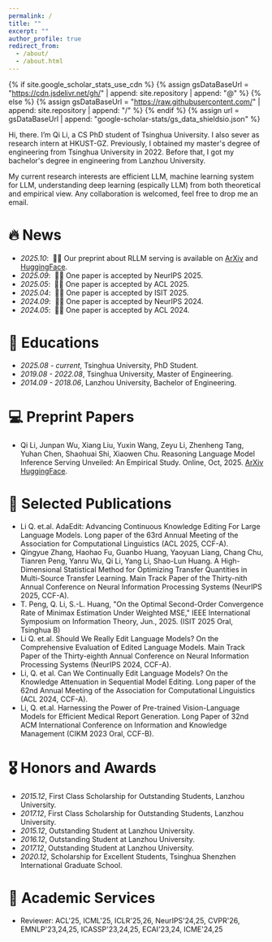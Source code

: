 ```yaml
---
permalink: /
title: ""
excerpt: ""
author_profile: true
redirect_from: 
  - /about/
  - /about.html
---
```


{% if site.google_scholar_stats_use_cdn %}
{% assign gsDataBaseUrl = "https://cdn.jsdelivr.net/gh/" | append: site.repository | append: "@" %}
{% else %}
{% assign gsDataBaseUrl = "https://raw.githubusercontent.com/" | append: site.repository | append: "/" %}
{% endif %}
{% assign url = gsDataBaseUrl | append: "google-scholar-stats/gs_data_shieldsio.json" %}

<span class='anchor' id='about-me'></span>

Hi, there. I’m Qi Li, a CS PhD student of Tsinghua University. I also sever as research intern at HKUST-GZ. Previously, I obtained my master's degree of engineering from Tsinghua University in 2022. Before that, I got my bachelor's degree in engineering from Lanzhou University.

My current research interests are efficient LLM, machine learning system for LLM, understanding deep learning (espically LLM) from both theoretical and empirical view. 
Any collaboration is welcomed, feel free to drop me an email.

<!-- My research interests include efficient large language models  and computer vision. I have published more than 100 papers at the top international AI conferences with total <a href='https://scholar.google.com/citations?user=DhtAFkwAAAAJ'>google scholar citations <strong><span id='total_cit'>260000+</span></strong></a> (You can also use google scholar badge <a href='https://scholar.google.com/citations?user=DhtAFkwAAAAJ'><img src="https://img.shields.io/endpoint?url={{ url | url_encode }}&logo=Google%20Scholar&labelColor=f6f6f6&color=9cf&style=flat&label=citations"></a>). -->

# 🔥 News
- *2025.10*: &nbsp;🎉🎉 Our preprint about RLLM serving is available on [ArXiv](https://arxiv.org/abs/2510.18672) and [HuggingFace](https://huggingface.co/papers/2510.18672).
- *2025.09*: &nbsp;🎉🎉 One paper is accepted by NeurIPS 2025. 
- *2025.05*: &nbsp;🎉🎉 One paper is accepted by ACL 2025. 
- *2025.04*: &nbsp;🎉🎉 One paper is accepted by ISIT 2025.  
- *2024.09*: &nbsp;🎉🎉 One paper is accepted by NeurIPS 2024. 
- *2024.05*: &nbsp;🎉🎉 One paper is accepted by ACL 2024.





# 📖 Educations

- *2025.08 - current*, Tsinghua University, PhD Student.
- *2019.08 - 2022.08*, Tsinghua University, Master of Engineering. 
- *2014.09 - 2018.06*, Lanzhou University, Bachelor of Engineering.

# 💻 Preprint Papers

- Qi Li, Junpan Wu, Xiang Liu, Yuxin Wang, Zeyu Li, Zhenheng Tang, Yuhan Chen, Shaohuai Shi, Xiaowen Chu. Reasoning Language Model Inference Serving Unveiled: An Empirical Study. Online, Oct, 2025.
  [ArXiv](https://arxiv.org/abs/2510.18672) [HuggingFace](https://huggingface.co/papers/2510.18672).


# 📝 Selected Publications 

<!--
<div class='paper-box'><div class='paper-box-image'><div><div class="badge">CVPR 2016</div><img src='images/500x300.png' alt="sym" width="100%"></div></div>
<div class='paper-box-text' markdown="1">

[Deep Residual Learning for Image Recognition](https://openaccess.thecvf.com/content_cvpr_2016/papers/He_Deep_Residual_Learning_CVPR_2016_paper.pdf)

**Kaiming He**, Xiangyu Zhang, Shaoqing Ren, Jian Sun

[**Project**](https://scholar.google.com/citations?view_op=view_citation&hl=zh-CN&user=DhtAFkwAAAAJ&citation_for_view=DhtAFkwAAAAJ:ALROH1vI_8AC) <strong><span class='show_paper_citations' data='DhtAFkwAAAAJ:ALROH1vI_8AC'></span></strong>
- Lorem ipsum dolor sit amet, consectetur adipiscing elit. Vivamus ornare aliquet ipsum, ac tempus justo dapibus sit amet. 
</div>
</div>

- [Lorem ipsum dolor sit amet, consectetur adipiscing elit. Vivamus ornare aliquet ipsum, ac tempus justo dapibus sit amet](https://github.com), A, B, C, **CVPR 2020** -->


- Li Q. et.al. AdaEdit: Advancing Continuous Knowledge Editing For Large Language Models. Long paper of the 63rd Annual Meeting of the Association for Computational Linguistics (ACL 2025, CCF-A).
- Qingyue Zhang, Haohao Fu, Guanbo Huang, Yaoyuan Liang, Chang Chu, Tianren Peng, Yanru Wu, Qi Li, Yang Li, Shao-Lun Huang. A High-Dimensional Statistical Method for Optimizing Transfer Quantities in Multi-Source Transfer Learning. Main Track Paper of the Thirty-nith Annual Conference on Neural Information Processing Systems (NeurIPS 2025, CCF-A).
- T. Peng, Q. Li, S.-L. Huang, "On the Optimal Second-Order Convergence Rate of Minimax Estimation Under Weighted MSE," IEEE International Symposium on Information Theory, Jun., 2025. (ISIT 2025 Oral, Tsinghua B)
- Li Q. et.al. Should We Really Edit Language Models? On the Comprehensive Evaluation of Edited Language Models. Main Track Paper of the Thirty-eighth Annual Conference on Neural Information Processing Systems (NeurIPS 2024, CCF-A).
- Li, Q. et al. Can We Continually Edit Language Models? On the Knowledge Attenuation in Sequential Model Editing. Long paper of the 62nd Annual Meeting of the Association for Computational Linguistics (ACL 2024, CCF-A).
- Li, Q. et.al. Harnessing the Power of Pre-trained Vision-Language Models for Efficient Medical Report Generation. Long Paper of 32nd ACM International Conference on Information and Knowledge Management (CIKM 2023 Oral, CCF-B). 

# 🎖 Honors and Awards

- *2015.12*, First Class Scholarship for Outstanding Students, Lanzhou University.
- *2017.12*, First Class Scholarship for Outstanding Students, Lanzhou University.    
- *2015.12*, Outstanding Student at Lanzhou University.
- *2016.12*, Outstanding Student at Lanzhou University.
- *2017.12*, Outstanding Student at Lanzhou University.
- *2020.12*, Scholarship for Excellent Students, Tsinghua Shenzhen International Graduate School. 


# 👔 Academic Services

* Reviewer: ACL'25, ICML'25, ICLR'25,26, NeurIPS'24,25, CVPR'26, EMNLP'23,24,25, ICASSP'23,24,25, ECAI'23,24, ICME'24,25

<!--
# 💻 Experience

- *2023.09 - Current*, Research Intern, HKUST(GZ), China.
- *2022.10 - 2023.01*, Research Intern, Tsinghua University, China. -->

<!--
💻 📕
# 💬 Invited Talks
- *2021.06*, Lorem ipsum dolor sit amet, consectetur adipiscing elit. Vivamus ornare aliquet ipsum, ac tempus justo dapibus sit amet. 
- *2021.03*, Lorem ipsum dolor sit amet, consectetur adipiscing elit. Vivamus ornare aliquet ipsum, ac tempus justo dapibus sit amet.  \| [\[video\]](https://github.com/) -->
